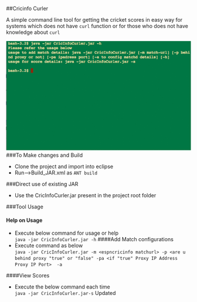 ##Cricinfo Curler

A simple command line tool for getting the cricket scores in easy way for systems which does not have `curl` function or for those who does not have knowledge about `curl`

![Screen Shots](cricinfocurler.gif?raw=true )
###To Make changes and Build
* Clone the project and import into eclipse
* Run-->Build_JAR.xml as `ANT build`

###Direct use of existing JAR
* Use the CricInfoCurler.jar present in the project root folder

###Tool Usage
#### Help on Usage
* Execute below command for usage or help<br>
`java -jar CricInfoCurler.jar -h`
####Add Match configurations
* Execute command as below<br>
`java -jar CricInfoCurler.jar -m <espncricinfo matchurl> -p <are u behind proxy "true" or "false" -pa <if "true" Proxy IP Address Proxy IP Port>  -a`

####View Scores
* Execute the below command each time <br>
`java -jar CricInfoCurler.jar-s`
Updated
